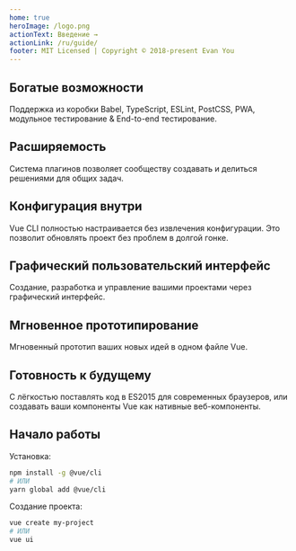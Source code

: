 ```yaml
---
home: true
heroImage: /logo.png
actionText: Введение →
actionLink: /ru/guide/
footer: MIT Licensed | Copyright © 2018-present Evan You
---
```


<div style="text-align: center">
  <Bit/>
</div>

<div class="features">
  <div class="feature">
    <h2>Богатые возможности</h2>
    <p>Поддержка из коробки Babel, TypeScript, ESLint, PostCSS, PWA, модульное тестирование & End-to-end тестирование.</p>
  </div>
  <div class="feature">
    <h2>Расширяемость</h2>
    <p>Система плагинов позволяет сообществу создавать и делиться решениями для общих задач.</p>
  </div>
  <div class="feature">
    <h2>Конфигурация внутри</h2>
    <p>Vue CLI полностью настраивается без извлечения конфигурации. Это позволит обновлять проект без проблем в долгой гонке.</p>
  </div>
  <div class="feature">
    <h2>Графический пользовательский интерфейс</h2>
    <p>Создание, разработка и управление вашими проектами через графический интерфейс.</p>
  </div>
  <div class="feature">
    <h2>Мгновенное прототипирование</h2>
    <p>Мгновенный прототип ваших новых идей в одном файле Vue.</p>
  </div>
  <div class="feature">
    <h2>Готовность к будущему</h2>
    <p>С лёгкостью поставлять код в ES2015 для современных браузеров, или создавать ваши компоненты Vue как нативные веб-компоненты.</p>
  </div>
</div>

## Начало работы

Установка:

``` bash
npm install -g @vue/cli
# ИЛИ
yarn global add @vue/cli
```

Создание проекта:

``` bash
vue create my-project
# ИЛИ
vue ui
```
